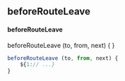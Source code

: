 ## beforeRouteLeave
#### beforeRouteLeave
beforeRouteLeave (to, from, next) { }
```javascript
beforeRouteLeave (to, from, next) {
	${1:// ...}
}
```
